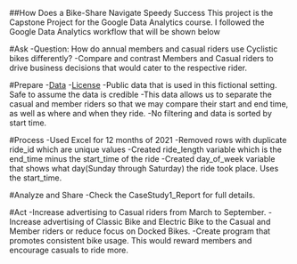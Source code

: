 ##How Does a Bike-Share Navigate Speedy Success
This project is the Capstone Project for the Google Data Analytics course. I followed the Google Data Analytics workflow that will be shown below

#Ask
-Question: How do annual members and casual riders use Cyclistic bikes differently?
-Compare and contrast Members and Casual riders to drive business decisions that would cater to the respective rider.

#Prepare
-[Data](https://divvy-tripdata.s3.amazonaws.com/index.html)
-[License](https://ride.divvybikes.com/data-license-agreement)
-Public data that is used in this fictional setting. Safe to assume the data is credible
-This data allows us to separate the casual and member riders so that we may compare their start and end time, as well as where and when they ride. 
-No filtering and data is sorted by start time. 

#Process
-Used Excel for 12 months of 2021
-Removed rows with duplicate ride_id which are unique values
-Created ride_length variable which is the end_time minus the start_time of the ride
-Created day_of_week variable that shows what day(Sunday through Saturday) the ride took place. Uses the start_time.

#Analyze and Share
-Check the CaseStudy1_Report for full details.

#Act
-Increase advertising to Casual riders from March to September.
-Increase advertising of Classic Bike and Electric Bike to the Casual and Member riders or reduce focus on Docked Bikes.
-Create program that promotes consistent bike usage. This would reward members and encourage casuals to ride more. 
